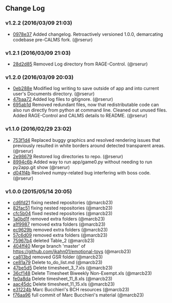 ## Change Log

### v1.2.2 (2016/03/09 21:03)
- [0978e37](https://github.com/rserur/emotional-toys/commit/0978e37b6bf1fd4d0428f11c5736aebca1840781) Added changelog. Retroactively versioned 1.0.0, demarcating codebase pre-CALMS fork. (@rserur)

### v1.2.1 (2016/03/09 21:03)
- [28d2d85](https://github.com/rserur/emotional-toys/commit/28d2d858ec8c1b27968af180fee5f3871b999b13) Removed Log directory from RAGE-Control. (@rserur)

### v1.2.0 (2016/03/09 20:03)
- [0eb288e](https://github.com/rserur/emotional-toys/commit/0eb288e79bb668cb6c5b9a91b2f5d89eb6ad8acd) Modified log writing to save outside of app and into current user's Documents directory. (@rserur)
- [47baa72](https://github.com/rserur/emotional-toys/commit/47baa72ec87e2a55230b706f46f524e1ad95c94b) Added log files to gitignore. (@rserur)
- [695ab1d](https://github.com/rserur/emotional-toys/commit/695ab1d6674c415d052b8f85a4cbd338ee1eb6b1) Removed redundant files, now that redistributable code can also run directly from python at command line. Cleaned out unused files. Added RAGE-Control and CALMS details to README. (@rserur)

### v1.1.0 (2016/02/29 23:02)
- [753f1d4](https://github.com/rserur/emotional-toys/commit/753f1d4a6b56e5e63f31e000265689bf4987affb) Replaced buggy graphics and resolved rendering issues that previously resulted in white borders around detected transparent areas. (@rserur)
- [2e98679](https://github.com/rserur/emotional-toys/commit/2e98679fcc6522b98de4b8b27a7ad484ac563a2e) Restored log directories to repo. (@rserur)
- [8994c6b](https://github.com/rserur/emotional-toys/commit/8994c6b6842135dc356a0da2927a0ba06076d336) Added way to run app/game0.py without needing to run py2app.git show (@rserur)
- [d041f4b](https://github.com/rserur/emotional-toys/commit/d041f4b779b6ced863443aafea5a0bf714809ccc) Resolved numpy-related bug interfering with boss code. (@rserur)

### v1.0.0 (2015/05/14 20:05)
- [cd6fd21](https://github.com/rserur/emotional-toys/commit/cd6fd214f9bb33c1496caef05b9190d7a600a1f1) fixing nested repositories (@marcb23)
- [82fac51](https://github.com/rserur/emotional-toys/commit/82fac51a86e45cdc19e7dad7d9e778a86d4465c9) fixing nested repositories (@marcb23)
- [cfc5b04](https://github.com/rserur/emotional-toys/commit/cfc5b0415e33e64ff39c1117c8e5f040a4356e69) fixed nested repositories (@marcb23)
- [1a0bd1f](https://github.com/rserur/emotional-toys/commit/1a0bd1fcc880e2284104a40aa2cdde73be73d4e7) removed extra folders (@marcb23)
- [a1f9987](https://github.com/rserur/emotional-toys/commit/a1f9987dccbb840661c7b2a9f6e54570b53d2206) removed extra folders (@marcb23)
- [ec9629b](https://github.com/rserur/emotional-toys/commit/ec9629b309334d858113e65c849cf6b690045d08) removed extra folders (@marcb23)
- [57c6d09](https://github.com/rserur/emotional-toys/commit/57c6d097308658978844f142a932cffe46e51149) removed extra folders (@marcb23)
- [75967b4](https://github.com/rserur/emotional-toys/commit/75967b44c6dd714bb21d6340954668547d8e4a9f) deleted Table_2 (@marcb23)
- [404ff40](https://github.com/rserur/emotional-toys/commit/404ff40ff79250e217a4c1f9b10179fd0f5f999c) Merge branch 'master' of https://github.com/jkahn01/emotional-toys (@marcb23)
- [ca813bd](https://github.com/rserur/emotional-toys/commit/ca813bd4288a9b590fdb097ea765c6f5001174a5) removed GSR folder (@marcb23)
- [ce81a79](https://github.com/rserur/emotional-toys/commit/ce81a7910fd9352427cb6e2b3b80a7aec254aaa2) Delete to_do_list.md (@marcb23)
- [47be5d5](https://github.com/rserur/emotional-toys/commit/47be5d5d9287d71798bbbc2ac14b367cff83129d) Delete timesheet_3_7.xls (@marcb23)
- [36cf148](https://github.com/rserur/emotional-toys/commit/36cf1481d3128ca4576ac043476d5c355c39cebd) Delete Timesheet Biweekly Non-Exempt.xls (@marcb23)
- [fe0a8da](https://github.com/rserur/emotional-toys/commit/fe0a8da60efdccd79893ab36ec2ab35793545b01) Delete timesheet_11_8.xls (@marcb23)
- [aac45dc](https://github.com/rserur/emotional-toys/commit/aac45dcebd0b13f344bcf3dd4c02302266b782b7) Delete timesheet_11_15.xls (@marcb23)
- [e31224b](https://github.com/rserur/emotional-toys/commit/e31224b576675c913d3ad03cf70f7989218a8ca1) Marc Bucchieri's BCH resources (@marcb23)
- [f76aa96](https://github.com/rserur/emotional-toys/commit/f76aa9602fa7c1f9f4ba5151d8c9c8b951969869) full commit of Marc Bucchieri's material (@marcb23)